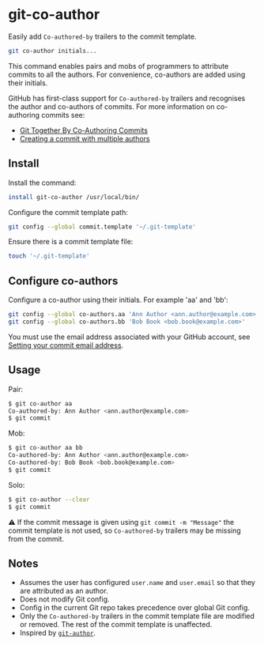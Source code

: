 # git-co-author

Easily add `Co-authored-by` trailers to the commit template.

```bash
git co-author initials...
```

This command enables pairs and mobs of programmers to attribute commits to all the authors. For convenience, co-authors are added using their initials.

GitHub has first-class support for `Co-authored-by` trailers and recognises the author and co-authors of commits. For more information on co-authoring commits see:
- [Git Together By Co-Authoring Commits](https://github.community/t5/Support-Protips/Git-Together-By-Co-Authoring-Commits/ba-p/27480)
- [Creating a commit with multiple authors](https://help.github.com/en/github/committing-changes-to-your-project/creating-a-commit-with-multiple-authors)

## Install

Install the command:

```bash
install git-co-author /usr/local/bin/
```

Configure the commit template path:

```bash
git config --global commit.template '~/.git-template'
```

Ensure there is a commit template file:

```bash
touch '~/.git-template'
```

## Configure co-authors

Configure a co-author using their initials. For example 'aa' and 'bb':

```bash
git config --global co-authors.aa 'Ann Author <ann.author@example.com>'
git config --global co-authors.bb 'Bob Book <bob.book@example.com>'
```

You must use the email address associated with your GitHub account, see [Setting your commit email address](https://help.github.com/en/github/setting-up-and-managing-your-github-user-account/setting-your-commit-email-address#setting-your-commit-email-address-on-github).

## Usage

Pair:

```bash
$ git co-author aa
Co-authored-by: Ann Author <ann.author@example.com>
$ git commit
```

Mob:

```bash
$ git co-author aa bb
Co-authored-by: Ann Author <ann.author@example.com>
Co-authored-by: Bob Book <bob.book@example.com>
$ git commit
```

Solo:

```bash
$ git co-author --clear
$ git commit
```

:warning: If the commit message is given using `git commit -m "Message"` the commit template is not used, so `Co-authored-by` trailers may be missing from the commit.

## Notes

- Assumes the user has configured `user.name` and `user.email` so that they are attributed as an author.
- Does not modify Git config.
- Config in the current Git repo takes precedence over global Git config.
- Only the `Co-authored-by` trailers in the commit template file are modified or removed. The rest of the commit template is unaffected.
- Inspired by [`git-author`](https://github.com/pivotal/git-author).
